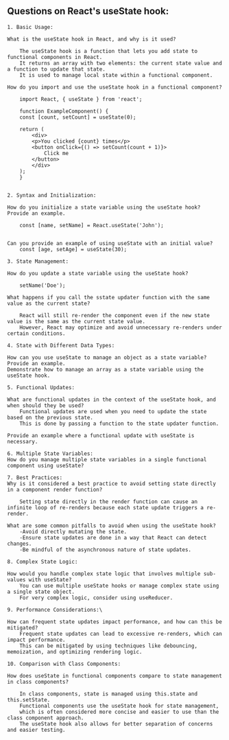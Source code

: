 ## Questions on React's useState hook:

    1. Basic Usage:
    
    What is the useState hook in React, and why is it used?

        The useState hook is a function that lets you add state to functional components in React. 
        It returns an array with two elements: the current state value and a function to update that state. 
        It is used to manage local state within a functional component.

    How do you import and use the useState hook in a functional component?
    
        import React, { useState } from 'react';

        function ExampleComponent() {
        const [count, setCount] = useState(0);

        return (
            <div>
            <p>You clicked {count} times</p>
            <button onClick={() => setCount(count + 1)}>
                Click me
            </button>
            </div>
        );
        }


    2. Syntax and Initialization:

    How do you initialize a state variable using the useState hook? Provide an example.

        const [name, setName] = React.useState('John');


    Can you provide an example of using useState with an initial value?
        const [age, setAge] = useState(30);

    3. State Management:

    How do you update a state variable using the useState hook?

        setName('Doe');

    What happens if you call the sstate updater function with the same value as the current state?

        React will still re-render the component even if the new state value is the same as the current state value. 
        However, React may optimize and avoid unnecessary re-renders under certain conditions.

    4. State with Different Data Types:

    How can you use useState to manage an object as a state variable? Provide an example.
    Demonstrate how to manage an array as a state variable using the useState hook.

    5. Functional Updates:
    
    What are functional updates in the context of the useState hook, and when should they be used?
        Functional updates are used when you need to update the state based on the previous state. 
        This is done by passing a function to the state updater function.

    Provide an example where a functional update with useState is necessary.

    6. Multiple State Variables:
    How do you manage multiple state variables in a single functional component using useState?

    7. Best Practices:
    Why is it considered a best practice to avoid setting state directly in a component render function?

        Setting state directly in the render function can cause an infinite loop of re-renders because each state update triggers a re-render.

    What are some common pitfalls to avoid when using the useState hook?
        -Avoid directly mutating the state.
        -Ensure state updates are done in a way that React can detect changes.
        -Be mindful of the asynchronous nature of state updates.

    8. Complex State Logic:

    How would you handle complex state logic that involves multiple sub-values with useState?
        You can use multiple useState hooks or manage complex state using a single state object. 
        For very complex logic, consider using useReducer.

    9. Performance Considerations:\

    How can frequent state updates impact performance, and how can this be mitigated?
        Frequent state updates can lead to excessive re-renders, which can impact performance. 
        This can be mitigated by using techniques like debouncing, memoization, and optimizing rendering logic.

    10. Comparison with Class Components:

    How does useState in functional components compare to state management in class components?

        In class components, state is managed using this.state and this.setState. 
        Functional components use the useState hook for state management, 
        which is often considered more concise and easier to use than the class component approach. 
        The useState hook also allows for better separation of concerns and easier testing.